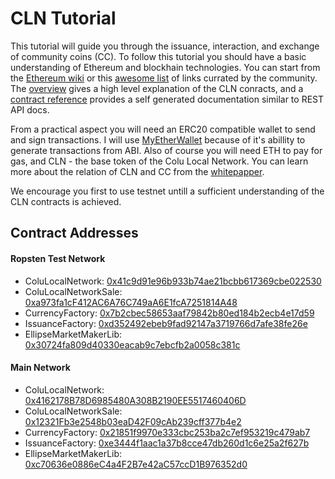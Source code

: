 
# CLN Tutorial

This tutorial will guide you through the issuance, interaction, and exchange of community coins (CC). To follow this tutorial you should have a basic understanding of Ethereum and blockhain technologies. You can start from the [Ethereum wiki](https://github.com/ethereum/wiki/wiki/Ethereum-introduction) or this [awesome list](https://github.com/ethereum/wiki/wiki/Ethereum-introduction) of links currated by the community. The [overview](overview.md) gives a high level explanation of the CLN conracts, and a [contract reference](reference) provides a self generated documentation similar to REST API docs.

From a practical aspect you will need an ERC20 compatible wallet to send and sign transactions. I will use [MyEtherWallet](https://www.myetherwallet.com/) because of it's abillity to generate transactions from ABI. Also of course you will need ETH to pay for gas, and CLN - the base token of the Colu Local Network. You can learn more about the relation of CLN and CC from the [whitepapper](https://cln.network/pdf/cln_whitepaper.pdf).

We encourage you first to use testnet untill a sufficient understanding of the CLN contracts is achieved.


## Contract Addresses

#### Ropsten Test Network
- ColuLocalNetwork: [0x41c9d91e96b933b74ae21bcbb617369cbe022530](https://ropsten.etherscan.io/address/0x41c9d91e96b933b74ae21bcbb617369cbe022530)
- ColuLocalNetworkSale: [0xa973fa1cF412AC6A76C749aA6E1fcA7251814A48](https://ropsten.etherscan.io/address/0xa973fa1cF412AC6A76C749aA6E1fcA7251814A48)
- CurrencyFactory: [0x7b2cbec58653aaf79842b80ed184b2ecb4e17d59](https://ropsten.etherscan.io/address/0x7b2cbec58653aaf79842b80ed184b2ecb4e17d59)
- IssuanceFactory: [0xd352492ebeb9fad92147a3719766d7afe38fe26e](https://ropsten.etherscan.io/address/0xd352492ebeb9fad92147a3719766d7afe38fe26e)
- EllipseMarketMakerLib: [0x30724fa809d40330eacab9c7ebcfb2a0058c381c](https://ropsten.etherscan.io/address/0x30724fa809d40330eacab9c7ebcfb2a0058c381c)


#### Main Network

- ColuLocalNetwork: [0x4162178B78D6985480A308B2190EE5517460406D](https://etherscan.io/address/0x4162178b78d6985480a308b2190ee5517460406d)
- ColuLocalNetworkSale: [0x12321Fb3e2548b03eaD42F09cAb239cff377b4e2](https://etherscan.io/address/0x12321fb3e2548b03ead42f09cab239cff377b4e2)
- CurrencyFactory: [0x21851f9970e333cbc253ba2c7ef953219c479ab7](https://etherscan.io/address/0x21851f9970e333cbc253ba2c7ef953219c479ab7)
- IssuanceFactory: [0xe3444f1aac1a37b8cce47db260d1c6e25a2f627b](https://etherscan.io/address/0xe3444f1aac1a37b8cce47db260d1c6e25a2f627b)
- EllipseMarketMakerLib: [0xc70636e0886eC4a4F2B7e42aC57ccD1B976352d0](https://etherscan.io/address/0xc70636e0886ec4a4f2b7e42ac57ccd1b976352d0)
